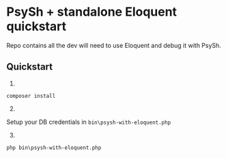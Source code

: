 # PsySh + standalone Eloquent quickstart
Repo contains all the dev will need to use Eloquent and debug it with PsySh.

## Quickstart
1.
```
composer install
```

2.
Setup your DB credentials in `bin\psysh-with-eloquent.php`

3.
```
php bin\psysh-with-eloquent.php
```